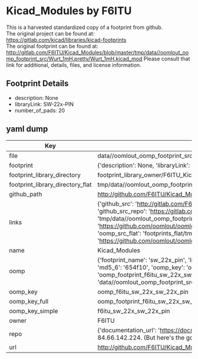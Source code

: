 # Kicad_Modules by F6ITU  
This is a harvested standardized copy of a footprint from github.  
The original project can be found at:  
https://gitlab.com/kicad/libraries/kicad-footprints  
The original footprint can be found at:
http://gitlab.com/F6ITU/Kicad_Modules/blob/master/tmp/data//oomlout_oomp_footprint_src/Wurt_1mH.pretty/Wurt_1mH.kicad_mod
Please consult that link for additional, details, files, and license information.  
## Footprint Details
* description: None  
* libraryLink: SW-22x-PIN  
* number_of_pads: 20  
## yaml dump  
| Key | Value |  
| --- | --- |  
| file | data//oomlout_oomp_footprint_src/Kicad_Modules/SW-22x.pretty/SW-22x-PIN.kicad_mod |  
| footprint | {'description': None, 'libraryLink': 'SW-22x-PIN', 'number_of_pads': 20} |  
| footprint_library_directory | footprint_library_owner/F6ITU_Kicad_Modules |  
| footprint_library_directory_flat | tmp/data//oomlout_oomp_footprint_src/footprints_flat/f6itu_sw_22x_sw_22x_pin/working |  
| github_path | http://github.com/F6ITU/Kicad_Modules/blob/master/tmp/data//oomlout_oomp_footprint_src/SW-22x.pretty/SW-22x-PIN.kicad_mod |  
| links | {'github_src': 'http://gitlab.com/F6ITU/Kicad_Modules/blob/master/tmp/data//oomlout_oomp_footprint_src/Wurt_1mH.pretty/Wurt_1mH.kicad_mod', 'github_src_repo': 'https://gitlab.com/kicad/libraries/kicad-footprints', 'oomp_bot': 'tmp/data//oomlout_oomp_footprint_src/footprints/f6itu_sw_22x_sw_22x_pin/working', 'oomp_bot_github': 'https://github.com/oomlout/oomlout_oomp_footprint_bot/tree/main/tmp/data//oomlout_oomp_footprint_src/footprints/f6itu_sw_22x_sw_22x_pin/working', 'oomp_src_flat': 'footprints_flat/tmp/data//oomlout_oomp_footprint_src/footprints_flat/f6itu_sw_22x_sw_22x_pin/working', 'oomp_src_flat_github': 'https://github.com/oomlout/oomlout_oomp_footprint_src/tree/main/tmp/data//oomlout_oomp_footprint_src/footprints_flat/f6itu_sw_22x_sw_22x_pin/working'} |  
| name | Kicad_Modules |  
| oomp | {'footprint_name': 'sw_22x_pin', 'library_name': 'sw_22x', 'md5': '654f10d81ab4cdd06278f165872da2e1', 'md5_10': '654f10d81a', 'md5_5': '654f1', 'md5_6': '654f10', 'oomp_key': 'oomp_f6itu_sw_22x_sw_22x_pin', 'oomp_key_extra': 'oomp_footprint_f6itu_sw_22x_sw_22x_pin', 'oomp_key_full': 'oomp_footprint_f6itu_sw_22x_sw_22x_pin_654f10', 'oomp_key_simple': 'f6itu_sw_22x_sw_22x_pin', 'original_filename': 'data//oomlout_oomp_footprint_src/Kicad_Modules/SW-22x.pretty/SW-22x-PIN.kicad_mod', 'owner_name': 'f6itu'} |  
| oomp_key | oomp_f6itu_sw_22x_sw_22x_pin |  
| oomp_key_full | oomp_footprint_f6itu_sw_22x_sw_22x_pin |  
| oomp_key_simple | f6itu_sw_22x_sw_22x_pin |  
| owner | F6ITU |  
| repo | {'documentation_url': 'https://docs.github.com/rest/overview/resources-in-the-rest-api#rate-limiting', 'message': "API rate limit exceeded for 84.66.142.224. (But here's the good news: Authenticated requests get a higher rate limit. Check out the documentation for more details.)"} |  
| url | http://github.com/F6ITU/Kicad_Modules |  


